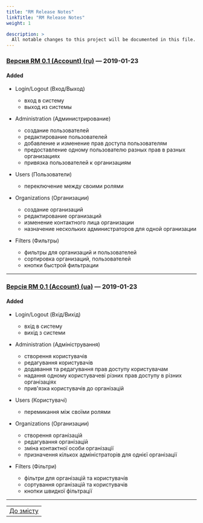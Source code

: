 ```yaml
---
title: "RM Release Notes"
linkTitle: "RM Release Notes"
weight: 1

description: >
  All notable changes to this project will be documented in this file.
---
```


### [Версия RM 0.1 (Account) (ru)] &mdash; 2019-01-23
#### Added

- Login/Logout (Вход/Выход)
  - вход в систему
  - выход из системы

- Administration (Администрирование)
  - создание пользователей
  - редактирование пользователей
  - добавление и изменение прав доступа пользователям
  - предоставление одному пользователю разных прав в разных организациях
  - привязка пользователей к организациям

- Users (Пользователи)
  - переключение между своими ролями

- Organizations (Организации)
  - создание организаций
  - редактирование организаций
  - изменение контактного лица организации
  - назначение нескольких администраторов для одной организации

- Filters (Фильтры)
  - фильтры для организаций и пользователей
  - сортировка организаций, пользователей
  - кнопки быстрой фильтрации

___

### [Версія RM 0.1 (Account) (ua)] &mdash; 2019-01-23
#### Added

- Login/Logout (Вхід/Вихід)
  - вхід в систему
  - вихід з системи

- Administration (Адміністрування)
  - створення користувачів
  - редагування користувачів
  - додавання та редагування прав доступу користувачам
  - надання одному користувачеві різних прав доступу в різних організаціях
  - прив'язка користувачів до організацій

- Users (Користувачі)
  - перемикання між своїми ролями

- Organizations (Организации)
  - створення організацій
  - редагування організацій
  - зміна контактної особи організації
  - призначення кількох адміністраторів для однієї організації

- Filters (Фільтри)
  - фільтри для організацій та користувачів
  - сортування організацій та користувачів
  - кнопки швидкої фільтрації
___
| |
|-|
| [До змісту](/docs/toc/) |

[Unreleased]: https://gitlab.rmsoft.io/rm-soft/rm-api/commits/RES-354-be-bulk-upload-permissions-and-roles
[Версия RM 0.1 (Account) (ru)]: https://gitlab.rmsoft.io/rm-soft/rm-api/commits/release-0.1
[Версія RM 0.1 (Account) (ua)]: https://gitlab.rmsoft.io/rm-soft/rm-api/commits/release-0.1
